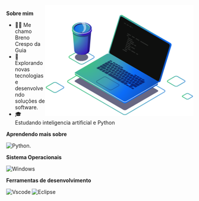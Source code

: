 <img src="https://raw.githubusercontent.com/090Raphael/imagens/86227742a4942ef2d095bfb6e68ad9767f208ef9/imagens/ilustra%C3%A7%C3%A3o%20de%20computador%202.png" alt="ilustração de um computador" min-width="400px" max-width="400px" width="400px" align="right">

**Sobre mim**
- 🙋‍♂️ Me chamo Breno Crespo da Guia
- 🤔 Explorando novas tecnologias e desenvolvendo soluções de software.
- 🎓 Estudando inteligencia artificial e Python

**Aprendendo mais sobre**

![Python](https://img.shields.io/badge/python-3670A0?style=for-the-badge&logo=python&logoColor=ffdd54).

**Sistema Operacionais**

![Windows](https://img.shields.io/badge/Windows-000?style=for-the-badge&logo=windows&logoColor=2CA5E0)

**Ferramentas de desenvolvimento**

![Vscode](https://img.shields.io/badge/Vscode-007ACC?style=for-the-badge&logo=visual-studio-code&logoColor=white)
![Eclipse](https://img.shields.io/badge/Eclipse-FE7A16.svg?style=for-the-badge&logo=Eclipse&logoColor=white)

